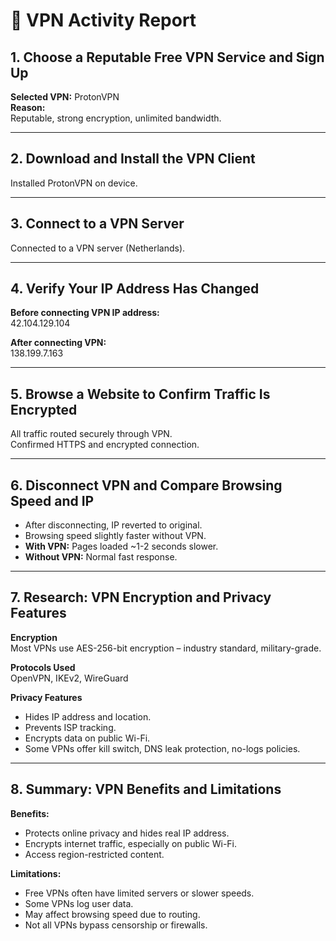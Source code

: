 # 🔐 VPN Activity Report

## 1. Choose a Reputable Free VPN Service and Sign Up

**Selected VPN:** ProtonVPN  
**Reason:**  
Reputable, strong encryption, unlimited bandwidth.

---

## 2. Download and Install the VPN Client

Installed ProtonVPN on device.

---

## 3. Connect to a VPN Server

Connected to a VPN server (Netherlands).

---

## 4. Verify Your IP Address Has Changed

**Before connecting VPN IP address:**  
42.104.129.104  

**After connecting VPN:**  
138.199.7.163

---

## 5. Browse a Website to Confirm Traffic Is Encrypted

All traffic routed securely through VPN.  
Confirmed HTTPS and encrypted connection.

---

## 6. Disconnect VPN and Compare Browsing Speed and IP

- After disconnecting, IP reverted to original.  
- Browsing speed slightly faster without VPN.  
- **With VPN:** Pages loaded ~1-2 seconds slower.  
- **Without VPN:** Normal fast response.

---

## 7. Research: VPN Encryption and Privacy Features

**Encryption**  
Most VPNs use AES-256-bit encryption – industry standard, military-grade.

**Protocols Used**  
OpenVPN, IKEv2, WireGuard

**Privacy Features**  
- Hides IP address and location.  
- Prevents ISP tracking.  
- Encrypts data on public Wi-Fi.  
- Some VPNs offer kill switch, DNS leak protection, no-logs policies.

---

## 8. Summary: VPN Benefits and Limitations

**Benefits:**  
- Protects online privacy and hides real IP address.  
- Encrypts internet traffic, especially on public Wi-Fi.  
- Access region-restricted content.

**Limitations:**  
- Free VPNs often have limited servers or slower speeds.  
- Some VPNs log user data.  
- May affect browsing speed due to routing.  
- Not all VPNs bypass censorship or firewalls.
